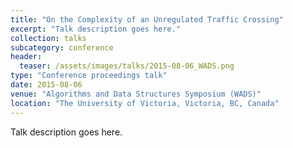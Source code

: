 ```yaml
---
title: "On the Complexity of an Unregulated Traffic Crossing"
excerpt: "Talk description goes here."
collection: talks
subcategory: conference
header: 
  teaser: /assets/images/talks/2015-08-06_WADS.png
type: "Conference proceedings talk"
date: 2015-08-06
venue: "Algorithms and Data Structures Symposium (WADS)"
location: "The University of Victoria, Victoria, BC, Canada"
---
```


Talk description goes here.